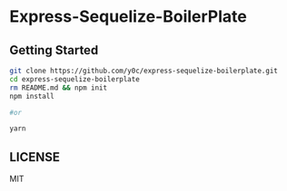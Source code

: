 # Express-Sequelize-BoilerPlate

## Getting Started
```sh
git clone https://github.com/y0c/express-sequelize-boilerplate.git
cd express-sequelize-boilerplate
rm README.md && npm init
npm install

#or

yarn
```

## LICENSE
MIT